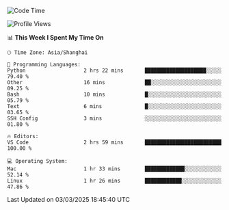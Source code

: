 <!--START_SECTION:waka-->
![Code Time](http://img.shields.io/badge/Code%20Time-538%20hrs%2020%20mins-blue)

![Profile Views](http://img.shields.io/badge/Profile%20Views-3-blue)

📊 **This Week I Spent My Time On** 

```text
🕑︎ Time Zone: Asia/Shanghai

💬 Programming Languages: 
Python                   2 hrs 22 mins       ████████████████████░░░░░   79.40 % 
Other                    16 mins             ██░░░░░░░░░░░░░░░░░░░░░░░   09.25 % 
Bash                     10 mins             █░░░░░░░░░░░░░░░░░░░░░░░░   05.79 % 
Text                     6 mins              █░░░░░░░░░░░░░░░░░░░░░░░░   03.65 % 
SSH Config               3 mins              ░░░░░░░░░░░░░░░░░░░░░░░░░   01.80 % 

🔥 Editors: 
VS Code                  2 hrs 59 mins       █████████████████████████   100.00 % 

💻 Operating System: 
Mac                      1 hr 33 mins        █████████████░░░░░░░░░░░░   52.14 % 
Linux                    1 hr 26 mins        ████████████░░░░░░░░░░░░░   47.86 % 
```


 Last Updated on 03/03/2025 18:45:40 UTC
<!--END_SECTION:waka-->
